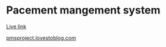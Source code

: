 # Pacement mangement system
[Live link](pmsproject.lovestoblog.com)


[pmsproject.lovestoblog.com](pmsproject.lovestoblog.com)
